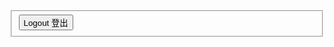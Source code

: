 <div class="content">
  <div>
  <form class="pure-form pure-form-aligned"> 
    <fieldset>
      <div class="pure-controls">
        <button type="button" class="pure-button pure-button-primary" onclick="logout()">Logout 登出</button>
      </div>
    </fieldset>
  </form>     
  </div>
</div>

<script>
function logout() {
  ajaxPost("/logout", {});
}
</script>